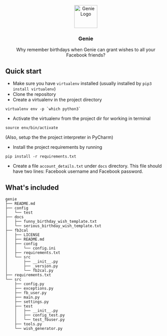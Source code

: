 <p align="center">
  
<img src="https://imgur.com/ErP9Ujr.png[/img]" alt="Genie Logo" height="72">
  
</p>

<h3 align="center">Genie</h3>

<p align="center">
Why remember birthdays when Genie can grant wishes to all your Facebook friends?  <br>
  </p>

## Quick start

* Make sure you have `virtualenv` installed (usually installed by `pip3 install virtualenv`)
* Clone the repository
* Create a virtualenv in the project directory
```
virtualenv env -p `which python3`
```
* Activate the virtualenv from the project dir for working in terminal
```
source env/bin/activate
```
(Also, setup the the project interpreter in PyCharm)

* Install the project requirements by running
```
pip install -r requirements.txt
```

* Create a file `account_details.txt` under `docs` directory. 
This file should have two lines: Facebook username and Facebook password.

## What's included
```
genie
├── README.md
├── config
│   └── test
├── docs
│   ├── funny_birthday_wish_template.txt
│   └── serious_birthday_wish_template.txt
├── fb2cal
│   ├── LICENSE
│   ├── README.md
│   ├── config
│   │   └── config.ini
│   ├── requirements.txt
│   └── src
│       ├── __init__.py
│       ├── _version.py
│       └── fb2cal.py
├── requirements.txt
└── src
    ├── config.py
    ├── exceptions.py
    ├── fb_user.py
    ├── main.py
    ├── settings.py
    ├── test
    │   ├── __init__.py
    │   ├── config_test.py
    │   └── test_fbuser.py
    ├── tools.py
    └── wish_generator.py
```
